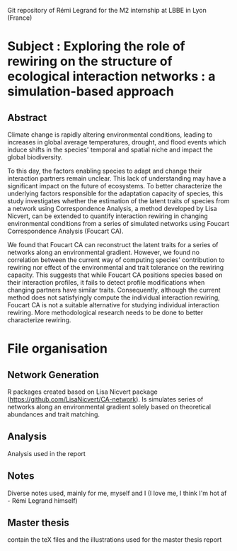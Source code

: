 Git repository of Rémi Legrand for the M2 internship at LBBE in Lyon (France)
# Subject : Exploring the role of rewiring on the structure of ecological interaction networks : a simulation-based approach

## Abstract

Climate change is rapidly altering environmental conditions, leading to increases in global average temperatures, drought, and flood events which induce shifts in the species' temporal and spatial niche and impact the global biodiversity.

To this day, the factors enabling species to adapt and change their interaction partners remain unclear. This lack of understanding may have a significant impact on the future of ecosystems. To better characterize the underlying factors responsible for the adaptation capacity of species, this study investigates whether the estimation of the latent traits of species from a network using Correspondence Analysis, a method developed by Lisa Nicvert, can be extended to quantify interaction rewiring in changing environmental conditions from a series of simulated networks using Foucart Correspondence Analysis (Foucart CA).

We found that Foucart CA can reconstruct the latent traits for a series of networks along an environmental gradient. However, we found no correlation between the current way of computing species' contribution to rewiring nor effect of the environmental and trait tolerance on the rewiring capacity. This suggests that while Foucart CA positions species based on their interaction profiles, it fails to detect profile modifications when changing partners have similar traits. Consequently, although the current method does not satisfyingly compute the individual interaction rewiring, Foucart CA is not a suitable alternative for studying individual interaction rewiring. More methodological research needs to be done to better characterize rewiring.

# File organisation

## Network Generation

R packages created based on Lisa Nicvert package (https://github.com/LisaNicvert/CA-network).
Is simulates series of networks along an environmental gradient solely based on theoretical abundances and trait matching.

## Analysis

Analysis used in the report

## Notes

Diverse notes used, mainly for me, myself and I (I love me, I think I'm hot af - Rémi Legrand himself)

## Master thesis

contain the teX files and the illustrations used for the master thesis report
